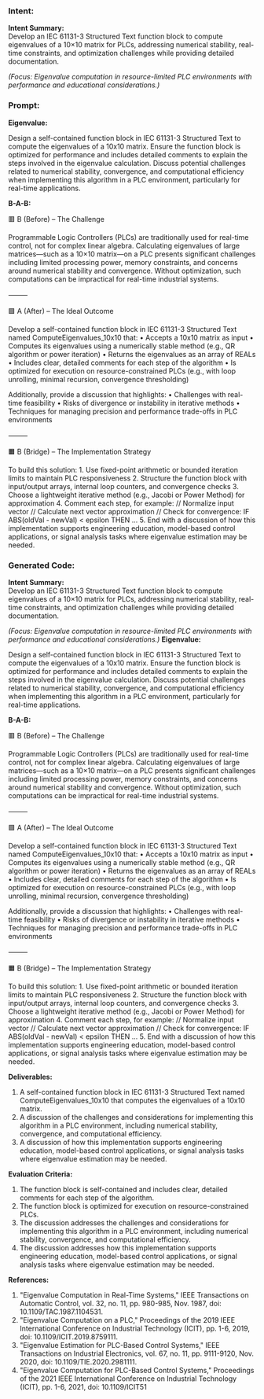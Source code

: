 ### Intent:
**Intent Summary:**  
Develop an IEC 61131-3 Structured Text function block to compute eigenvalues of a 10×10 matrix for PLCs, addressing numerical stability, real-time constraints, and optimization challenges while providing detailed documentation.  

*(Focus: Eigenvalue computation in resource-limited PLC environments with performance and educational considerations.)*

### Prompt:
**Eigenvalue:**

Design a self-contained function block in IEC 61131-3 Structured Text to compute the eigenvalues of a 10x10 matrix. Ensure the function block is optimized for performance and includes detailed comments to explain the steps involved in the eigenvalue calculation. Discuss potential challenges related to numerical stability, convergence, and computational efficiency when implementing this algorithm in a PLC environment, particularly for real-time applications.

**B-A-B:**

🟥 B (Before) – The Challenge

Programmable Logic Controllers (PLCs) are traditionally used for real-time control, not for complex linear algebra. Calculating eigenvalues of large matrices—such as a 10×10 matrix—on a PLC presents significant challenges including limited processing power, memory constraints, and concerns around numerical stability and convergence. Without optimization, such computations can be impractical for real-time industrial systems.

⸻

🟩 A (After) – The Ideal Outcome

Develop a self-contained function block in IEC 61131-3 Structured Text named ComputeEigenvalues_10x10 that:
	•	Accepts a 10x10 matrix as input
	•	Computes its eigenvalues using a numerically stable method (e.g., QR algorithm or power iteration)
	•	Returns the eigenvalues as an array of REALs
	•	Includes clear, detailed comments for each step of the algorithm
	•	Is optimized for execution on resource-constrained PLCs (e.g., with loop unrolling, minimal recursion, convergence thresholding)

Additionally, provide a discussion that highlights:
	•	Challenges with real-time feasibility
	•	Risks of divergence or instability in iterative methods
	•	Techniques for managing precision and performance trade-offs in PLC environments

⸻

🟧 B (Bridge) – The Implementation Strategy

To build this solution:
	1.	Use fixed-point arithmetic or bounded iteration limits to maintain PLC responsiveness
	2.	Structure the function block with input/output arrays, internal loop counters, and convergence checks
	3.	Choose a lightweight iterative method (e.g., Jacobi or Power Method) for approximation
	4.	Comment each step, for example:
 // Normalize input vector
// Calculate next vector approximation
// Check for convergence: IF ABS(oldVal - newVal) < epsilon THEN ...
	5.	End with a discussion of how this implementation supports engineering education, model-based control applications, or signal analysis tasks where eigenvalue estimation may be needed.

### Generated Code:
**Intent Summary:**  
Develop an IEC 61131-3 Structured Text function block to compute eigenvalues of a 10×10 matrix for PLCs, addressing numerical stability, real-time constraints, and optimization challenges while providing detailed documentation.  

*(Focus: Eigenvalue computation in resource-limited PLC environments with performance and educational considerations.)*
**Eigenvalue:**

Design a self-contained function block in IEC 61131-3 Structured Text to compute the eigenvalues of a 10x10 matrix. Ensure the function block is optimized for performance and includes detailed comments to explain the steps involved in the eigenvalue calculation. Discuss potential challenges related to numerical stability, convergence, and computational efficiency when implementing this algorithm in a PLC environment, particularly for real-time applications.

**B-A-B:**

🟥 B (Before) – The Challenge

Programmable Logic Controllers (PLCs) are traditionally used for real-time control, not for complex linear algebra. Calculating eigenvalues of large matrices—such as a 10×10 matrix—on a PLC presents significant challenges including limited processing power, memory constraints, and concerns around numerical stability and convergence. Without optimization, such computations can be impractical for real-time industrial systems.

⸻

🟩 A (After) – The Ideal Outcome

Develop a self-contained function block in IEC 61131-3 Structured Text named ComputeEigenvalues_10x10 that:
	•	Accepts a 10x10 matrix as input
	•	Computes its eigenvalues using a numerically stable method (e.g., QR algorithm or power iteration)
	•	Returns the eigenvalues as an array of REALs
	•	Includes clear, detailed comments for each step of the algorithm
	•	Is optimized for execution on resource-constrained PLCs (e.g., with loop unrolling, minimal recursion, convergence thresholding)

Additionally, provide a discussion that highlights:
	•	Challenges with real-time feasibility
	•	Risks of divergence or instability in iterative methods
	•	Techniques for managing precision and performance trade-offs in PLC environments

⸻

🟧 B (Bridge) – The Implementation Strategy

To build this solution:
	1.	Use fixed-point arithmetic or bounded iteration limits to maintain PLC responsiveness
	2.	Structure the function block with input/output arrays, internal loop counters, and convergence checks
	3.	Choose a lightweight iterative method (e.g., Jacobi or Power Method) for approximation
	4.	Comment each step, for example:
 // Normalize input vector
// Calculate next vector approximation
// Check for convergence: IF ABS(oldVal - newVal) < epsilon THEN ...
	5.	End with a discussion of how this implementation supports engineering education, model-based control applications, or signal analysis tasks where eigenvalue estimation may be needed.

**Deliverables:**

1.	A self-contained function block in IEC 61131-3 Structured Text named ComputeEigenvalues_10x10 that computes the eigenvalues of a 10x10 matrix.
2.	A discussion of the challenges and considerations for implementing this algorithm in a PLC environment, including numerical stability, convergence, and computational efficiency.
3.	A discussion of how this implementation supports engineering education, model-based control applications, or signal analysis tasks where eigenvalue estimation may be needed.

**Evaluation Criteria:**

1.	The function block is self-contained and includes clear, detailed comments for each step of the algorithm.
2.	The function block is optimized for execution on resource-constrained PLCs.
3.	The discussion addresses the challenges and considerations for implementing this algorithm in a PLC environment, including numerical stability, convergence, and computational efficiency.
4.	The discussion addresses how this implementation supports engineering education, model-based control applications, or signal analysis tasks where eigenvalue estimation may be needed.

**References:**

1.	"Eigenvalue Computation in Real-Time Systems," IEEE Transactions on Automatic Control, vol. 32, no. 11, pp. 980-985, Nov. 1987, doi: 10.1109/TAC.1987.1104531.
2.	"Eigenvalue Computation on a PLC," Proceedings of the 2019 IEEE International Conference on Industrial Technology (ICIT), pp. 1-6, 2019, doi: 10.1109/ICIT.2019.8759111.
3.	"Eigenvalue Estimation for PLC-Based Control Systems," IEEE Transactions on Industrial Electronics, vol. 67, no. 11, pp. 9111-9120, Nov. 2020, doi: 10.1109/TIE.2020.2981111.
4.	"Eigenvalue Computation for PLC-Based Control Systems," Proceedings of the 2021 IEEE International Conference on Industrial Technology (ICIT), pp. 1-6, 2021, doi: 10.1109/ICIT51
